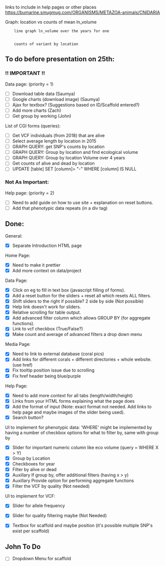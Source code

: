 links to include in help pages or other places  https://bumarine.smugmug.com/ORGANISMS/METAZOA-animals/CNIDARIA


Graph: 
        location vs counts of mean ln_volume


        line graph ln_volume over the years for one 

        
        counts of variant by location

## To do before presentation on 25th:

### !! IMPORTANT !!

Data page: (priority = 1)
*  [ ] Download table data (Saumya)
*  [ ] Google charts (download image) (Saumya)
*  [ ] Ajax for textbox? (Suggestions based on ID/Scaffold entered?)
*  [ ] Add more charts (Zach)
*  [ ] Get group by working (John)

List of CGI forms (queries):

*  [ ] Get VCF individuals (from 2018) that are alive
*  [ ] Select average length by location in 2015
*  [ ] GRAPH QUERY: get SNP's counts by location 
*  [ ] GRAPH QUERY: Group by location and find ecological volume
*  [ ] GRAPH QUERY: Group by location Volume over 4 years
*  [ ] Get counts of alive and dead by location
*  [ ] UPDATE [table] SET [column]= "-" WHERE [column] IS NULL

### Not As Important:

Help page: (priority = 2)
*  [ ] Need to add guide on how to use site + explanation on reset buttons.
*  [ ] Add that phenotypic data repeats (in a div tag)

## Done:

General:
*  [x] Separate Introduction HTML page

Home Page:
*  [x] Need to make it prettier
*  [x] Add more context on data/project

Data Page:
*  [x] Click on eg to fill in text box (javascript filling of forms).
*  [x] Add a reset button for the sliders + reset all which resets ALL filters.
*  [x] Shift sliders to the right if possible? 2 side by side (Not possible)
*  [x] Help link doesn't work for sliders.
*  [x] Relative scrolling for table output.
*  [x] Add advanced filter column which allows GROUP BY (for aggregate functions).
*  [x] Link to vcf checkbox (True/False?)
*  [x] Make count and average of advanced filters a drop down menu

Media Page:
*  [x] Need to link to external database (coral pics)
*  [x] Add links for different corals + different directories + whole website. (use href)
*  [x] Fix tooltip position issue due to scrolling
*  [x] Fix href header being blue/purple

Help Page:
*  [x] Need to add more context for all tabs (length/width/height)
*  [x] Links from your HTML forms explaining what the page does
*  [x] Add the format of input (Note: exact format not needed. Add links to help page and maybe images of the slider being used).
*  [x] Search button?

UI to implement for phenotypic data:
'WHERE' might be implemented by having a number of checkbox options for what to filter by, same with group by
*  [x] Slider for important numeric column like eco volume (query = WHERE X > Y) 
*  [x] Group by Location
*  [x] Checkboxes for year
*  [x] Filter by alive or dead
*  [x] Auxillary If group by, offer additional filters (having x > y)
*  [x] Auxillary Provide option for performing aggregate functions
*  [x] Filter the VCF by quality (Not needed)

UI to implement for VCF:
- [x] Slider for allele frequency
- [x] Slider for quality filtering maybe (Not Needed)
- [x] Textbox for scaffold and maybe position (it's possible multiple SNP's exist per scaffold)



## John To Do
- [ ] Dropdown Menu for scaffold




